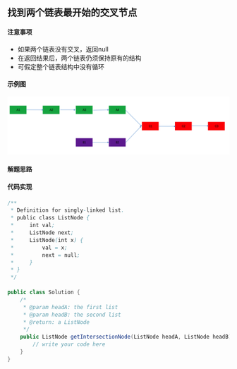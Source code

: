 ##  找到两个链表最开始的交叉节点
#### 注意事项
- 如果两个链表没有交叉，返回null
- 在返回结果后，两个链表仍须保持原有的结构
- 可假定整个链表结构中没有循环

#### 示例图
![两个链表相交](https://github.com/chlsmile/note/blob/master/notefile/%E4%B8%A4%E4%B8%AA%E5%8D%95%E9%93%BE%E8%A1%A8%E7%9B%B8%E4%BA%A4.png)
#### 解题思路


#### 代码实现
```java
/**
 * Definition for singly-linked list.
 * public class ListNode {
 *     int val;
 *     ListNode next;
 *     ListNode(int x) {
 *         val = x;
 *         next = null;      
 *     }
 * }
 */

public class Solution {
    /*
     * @param headA: the first list
     * @param headB: the second list
     * @return: a ListNode
     */
    public ListNode getIntersectionNode(ListNode headA, ListNode headB) {
        // write your code here
    }
}

```